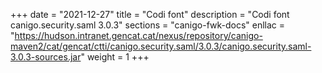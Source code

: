 +++
date        = "2021-12-27"
title       = "Codi font"
description = "Codi font canigo.security.saml 3.0.3"
sections    = "canigo-fwk-docs"
enllac		= "https://hudson.intranet.gencat.cat/nexus/repository/canigo-maven2/cat/gencat/ctti/canigo.security.saml/3.0.3/canigo.security.saml-3.0.3-sources.jar"
weight		= 1
+++
